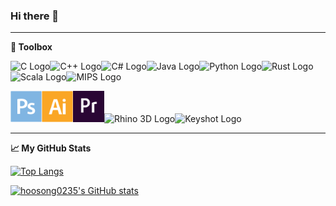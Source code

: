 ### Hi there 👋

<!--
**hoosong0235/hoosong0235** is a ✨ _special_ ✨ repository because its `README.md` (this file) appears on your GitHub profile.

Here are some ideas to get you started:

- 🔭 I’m currently working on ...
- 🌱 I’m currently learning ...
- 👯 I’m looking to collaborate on ...
- 🤔 I’m looking for help with ...
- 💬 Ask me about ...
- 📫 How to reach me: ...
- 😄 Pronouns: ...
- ⚡ Fun fact: ...
-->

---

**🧰 Toolbox**

<img src="https://cdn.worldvectorlogo.com/logos/c-1.svg" alt="C Logo" width="50" height="50"/><img src="https://cdn.worldvectorlogo.com/logos/c.svg" alt="C++ Logo" width="50" height="50"/><img src="https://cdn.worldvectorlogo.com/logos/c--4.svg" alt="C# Logo" width="50" height="50"/><img src="https://cdn.worldvectorlogo.com/logos/java-4.svg" alt="Java Logo" width="50" height="50"/><img src="https://cdn.worldvectorlogo.com/logos/python-5.svg" alt="Python Logo" width="50" height="50"/><img src="https://cdn.worldvectorlogo.com/logos/rust.svg" alt="Rust Logo" width="50" height="50"/><img src="https://cdn.worldvectorlogo.com/logos/scala-4.svg" alt="Scala Logo" width="50" height="50"/><img src="https://cdn.worldvectorlogo.com/logos/mips-technologies.svg" alt="MIPS Logo" width="50" height="50"/>

<img src="https://github.com/devicons/devicon/blob/master/icons/photoshop/photoshop-plain.svg" alt="Photoshop Logo" width="50" height="50"/><img src="https://github.com/devicons/devicon/blob/master/icons/illustrator/illustrator-plain.svg" alt="Illustrator Logo" width="50" height="50"/><img src="https://github.com/devicons/devicon/blob/master/icons/premierepro/premierepro-plain.svg" alt="Premiere Pro" width="50" height="50"/><img src="https://upload.wikimedia.org/wikipedia/en/thumb/d/d0/Rhinoceros3d-logo.png/180px-Rhinoceros3d-logo.png" alt="Rhino 3D Logo" width="50" height="50"/><img src="https://www.keyshot.com/wp-content/uploads/2018/10/keyshot-icon-256.png" alt="Keyshot Logo" width="50" height="50"/>

---

**&#x1f4c8; My GitHub Stats**

[![Top Langs](https://github-readme-stats.vercel.app/api/top-langs/?username=hoosong0235&hide=java,html,css&theme=radical)](https://github.com/anuraghazra/github-readme-stats)

[![hoosong0235's GitHub stats](https://github-readme-stats.vercel.app/api?username=hoosong0235&theme=radical)](https://github.com/anuraghazra/github-readme-stats)

